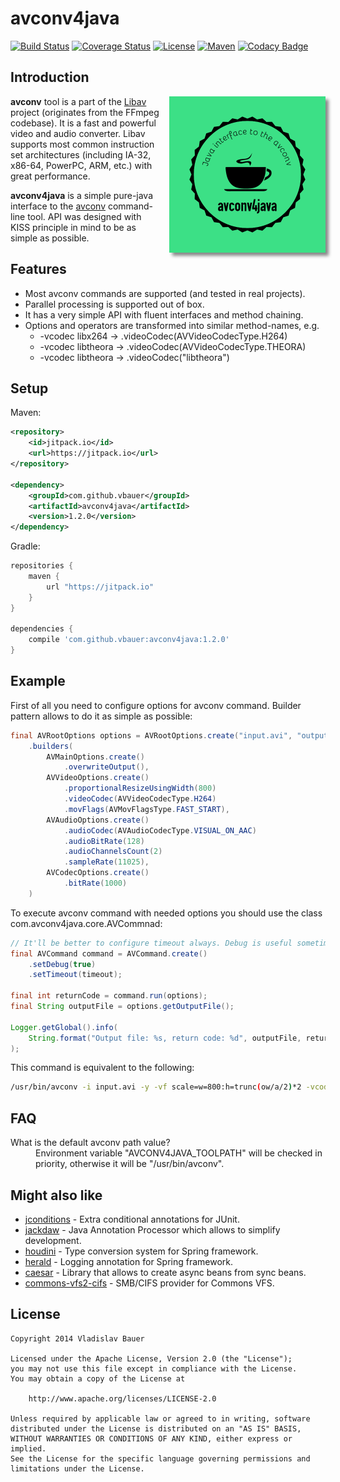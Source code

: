 
# avconv4java

[![Build Status](http://img.shields.io/travis/vbauer/avconv4java.svg?style=flat)](https://travis-ci.org/vbauer/avconv4java)
[![Coverage Status](https://coveralls.io/repos/vbauer/avconv4java/badge.svg)](https://coveralls.io/r/vbauer/avconv4java)
[![License](http://img.shields.io/badge/License-Apache%2C%20Version%202.0-blue.svg?style=flat)](http://opensource.org/licenses/Apache-2.0)
[![Maven](https://img.shields.io/github/tag/vbauer/avconv4java.svg?label=maven)](https://jitpack.io/#vbauer/avconv4java)
[![Codacy Badge](https://api.codacy.com/project/badge/grade/a57d77abf87a4f77a27ca0bef1038b91)](https://www.codacy.com/app/bauer-vlad/avconv4java)


## Introduction

<img align="right" style="margin-left: 15px; box-shadow: 5px 5px 5px #888;" width="250" height="250" src="misc/logo.png">

**avconv** tool is a part of the [Libav](http://libav.org) project (originates from the FFmpeg codebase).
It is a fast and powerful video and audio converter.
Libav supports most common instruction set architectures (including IA-32, x86-64, PowerPC, ARM, etc.) with great performance.

**avconv4java** is a simple pure-java interface to the [avconv](http://libav.org/avconv.html) command-line tool.
API was designed with KISS principle in mind to be as simple as possible.


## Features

* Most avconv commands are supported (and tested in real projects).
* Parallel processing is supported out of box.
* It has a very simple API with fluent interfaces and method chaining.
* Options and operators are transformed into similar method-names, e.g.
    * -vcodec libx264 -> .videoCodec(AVVideoCodecType.H264)
    * -vcodec libtheora -> .videoCodec(AVVideoCodecType.THEORA)
    * -vcodec libtheora -> .videoCodec("libtheora")


## Setup

Maven:
```xml
<repository>
    <id>jitpack.io</id>
    <url>https://jitpack.io</url>
</repository>

<dependency>
    <groupId>com.github.vbauer</groupId>
    <artifactId>avconv4java</artifactId>
    <version>1.2.0</version>
</dependency>
```

Gradle:
```groovy
repositories {
    maven {
        url "https://jitpack.io"
    }
}

dependencies {
    compile 'com.github.vbauer:avconv4java:1.2.0'
}
```


## Example

First of all you need to configure options for avconv command. Builder pattern allows to do it as simple as possible:

```java
final AVRootOptions options = AVRootOptions.create("input.avi", "output.mp4")
    .builders(
        AVMainOptions.create()
            .overwriteOutput(),
        AVVideoOptions.create()
            .proportionalResizeUsingWidth(800)
            .videoCodec(AVVideoCodecType.H264)
            .movFlags(AVMovFlagsType.FAST_START),
        AVAudioOptions.create()
            .audioCodec(AVAudioCodecType.VISUAL_ON_AAC)
            .audioBitRate(128)
            .audioChannelsCount(2)
            .sampleRate(11025),
        AVCodecOptions.create()
            .bitRate(1000)
    )
```

To execute avconv command with needed options you should use the class com.avconv4java.core.AVCommnad:

```java
// It'll be better to configure timeout always. Debug is useful sometimes.
final AVCommand command = AVCommand.create()
    .setDebug(true)
    .setTimeout(timeout);

final int returnCode = command.run(options);
final String outputFile = options.getOutputFile();

Logger.getGlobal().info(
    String.format("Output file: %s, return code: %d", outputFile, returnCode)
);

```

This command is equivalent to the following:


```bash
/usr/bin/avconv -i input.avi -y -vf scale=w=800:h=trunc(ow/a/2)*2 -vcodec libx264 -movflags faststart -acodec libvo_aacenc -ab 128k -b 1000k -ac 2 -ar 11025 output.mp4
```


## FAQ

<dl>
    <dt>What is the default avconv path value?</dt>
    <dd>Environment variable "AVCONV4JAVA_TOOLPATH" will be checked in priority, otherwise it will be "/usr/bin/avconv".</dd>
</dl>


## Might also like

* [jconditions](https://github.com/vbauer/jconditions) - Extra conditional annotations for JUnit.
* [jackdaw](https://github.com/vbauer/jackdaw) - Java Annotation Processor which allows to simplify development.
* [houdini](https://github.com/vbauer/houdini) - Type conversion system for Spring framework.
* [herald](https://github.com/vbauer/herald) - Logging annotation for Spring framework.
* [caesar](https://github.com/vbauer/caesar) - Library that allows to create async beans from sync beans.
* [commons-vfs2-cifs](https://github.com/vbauer/commons-vfs2-cifs) - SMB/CIFS provider for Commons VFS.


## License

```
Copyright 2014 Vladislav Bauer

Licensed under the Apache License, Version 2.0 (the "License");
you may not use this file except in compliance with the License.
You may obtain a copy of the License at

    http://www.apache.org/licenses/LICENSE-2.0

Unless required by applicable law or agreed to in writing, software
distributed under the License is distributed on an "AS IS" BASIS,
WITHOUT WARRANTIES OR CONDITIONS OF ANY KIND, either express or implied.
See the License for the specific language governing permissions and
limitations under the License.
```
